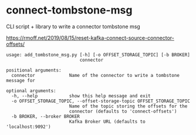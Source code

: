 # connect-tombstone-msg

CLI script + library to write a connector tombstone msg

https://rmoff.net/2019/08/15/reset-kafka-connect-source-connector-offsets/

```
usage: add_tombstone_msg.py [-h] [-o OFFSET_STORAGE_TOPIC] [-b BROKER]
                            connector

positional arguments:
  connector             Name of the connector to write a tombstone message for

optional arguments:
  -h, --help            show this help message and exit
  -o OFFSET_STORAGE_TOPIC, --offset-storage-topic OFFSET_STORAGE_TOPIC
                        Name of the topic storing the offsets for the
                        connector (defaults to 'connect-offsets')
  -b BROKER, --broker BROKER
                        Kafka Broker URL (defaults to 'localhost:9092')
  ```
